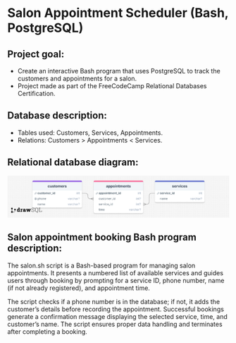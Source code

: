 # Salon Appointment Scheduler (Bash, PostgreSQL)

## Project goal:
* Create an interactive Bash program that uses PostgreSQL to track the customers and appointments for a salon.
* Project made as part of the FreeCodeCamp Relational Databases Certification.

## Database description:
* Tables used: Customers, Services, Appointments.
* Relations: Customers > Appointments < Services.

## Relational database diagram:
![database](https://github.com/AdelaHlobilova/SalonAppointmentScheduler/blob/main/drawSQL-salon.png)

## Salon appointment booking Bash program description:

The salon.sh script is a Bash-based program for managing salon appointments. It presents a numbered list of available services and guides users through booking by prompting for a service ID, phone number, name (if not already registered), and appointment time.

The script checks if a phone number is in the database; if not, it adds the customer’s details before recording the appointment. Successful bookings generate a confirmation message displaying the selected service, time, and customer’s name. The script ensures proper data handling and terminates after completing a booking.

